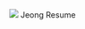 <img src="https://velog.velcdn.com/images/idgo2002/post/f344fb5a-9d1e-4475-90a4-44fa6b1a1861/image.png">
Jeong Resume
